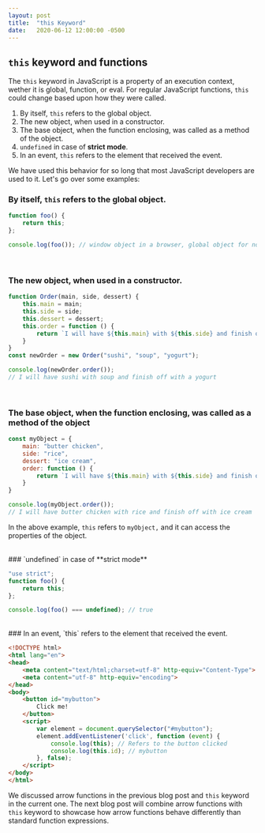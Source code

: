 ```yaml
---
layout: post
title:  "this Keyword"
date:   2020-06-12 12:00:00 -0500
---
```


## `this` keyword and functions

The `this` keyword in JavaScript is a property of an execution context, wether it is global, function, or eval. For regular JavaScript functions, `this` could change based upon how they were called.

1. By itself, `this` refers to the global object.
2. The new object, when used in a constructor.
3. The base object, when the function enclosing, was called as a method of the object.
4. `undefined` in case of **strict mode**.
5. In an event, `this` refers to the element that received the event.

We have used this behavior for so long that most JavaScript developers are used to it. Let's go over some examples:
### By itself, `this` refers to the global object.

```javascript
function foo() {
    return this;
};

console.log(foo()); // window object in a browser, global object for node execution
```

<br/>

### The new object, when used in a constructor.

```javascript
function Order(main, side, dessert) {
    this.main = main;
    this.side = side;
    this.dessert = dessert;
    this.order = function () {
        return `I will have ${this.main} with ${this.side} and finish off with a ${this.dessert}`;
    }
}
const newOrder = new Order("sushi", "soup", "yogurt");

console.log(newOrder.order());
// I will have sushi with soup and finish off with a yogurt
```

<br/>

### The base object, when the function enclosing, was called as a method of the object

```javascript
const myObject = {
    main: "butter chicken",
    side: "rice",
    dessert: "ice cream",
    order: function () {
        return `I will have ${this.main} with ${this.side} and finish off with ${this.dessert}`;
    }
}

console.log(myObject.order());
// I will have butter chicken with rice and finish off with ice cream
```

In the above example, `this` refers to `myObject,` and it can access the properties of the object.

<br/>
### `undefined` in case of **strict mode**

```javascript
"use strict";
function foo() {
    return this;
};

console.log(foo() === undefined); // true
```

<br/>
### In an event, `this` refers to the element that received the event.

```html
<!DOCTYPE html>
<html lang="en">
<head>
    <meta content="text/html;charset=utf-8" http-equiv="Content-Type">
    <meta content="utf-8" http-equiv="encoding">
</head>
<body>
    <button id="mybutton">
        Click me!
    </button>
    <script>
        var element = document.querySelector("#mybutton");
        element.addEventListener('click', function (event) {
            console.log(this); // Refers to the button clicked
            console.log(this.id); // mybutton
        }, false);
    </script>
</body>
</html>
```

We discussed arrow functions in the previous blog post and `this` keyword in the current one. The next blog post will combine arrow functions with `this` keyword to showcase how arrow functions behave differently than standard function expressions.
